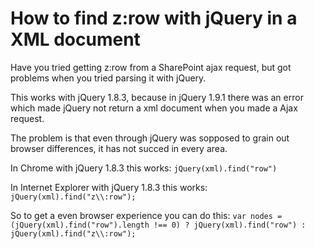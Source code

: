 # How to find z:row with jQuery in a XML document
Have you tried getting z:row from a SharePoint ajax request, but got problems when you tried parsing it with jQuery.

This works with jQuery 1.8.3, because in jQuery 1.9.1 there was an error which made jQuery not return a xml document when you made a Ajax request.

The problem is that even through jQuery was sopposed to grain out browser differences, it has not succed in every area.

In Chrome with jQuery 1.8.3 this works:
`jQuery(xml).find("row")`

In Internet Explorer with jQuery 1.8.3 this works:
`jQuery(xml).find("z\\:row");`

So to get a even browser experience you can do this:
`var nodes = (jQuery(xml).find("row").length !== 0) ? jQuery(xml).find("row") : jQuery(xml).find("z\\:row");`
